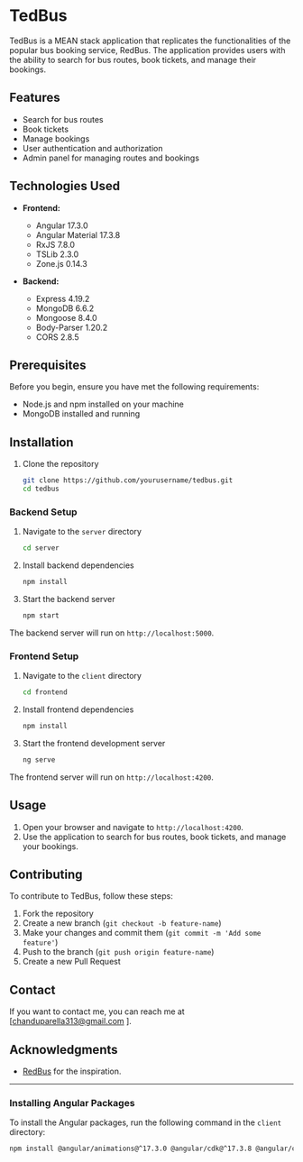 # TedBus

TedBus is a MEAN stack application that replicates the functionalities of the popular bus booking service, RedBus. The application provides users with the ability to search for bus routes, book tickets, and manage their bookings.

## Features

- Search for bus routes
- Book tickets
- Manage bookings
- User authentication and authorization
- Admin panel for managing routes and bookings

## Technologies Used

- **Frontend:**
  - Angular 17.3.0
  - Angular Material 17.3.8
  - RxJS 7.8.0
  - TSLib 2.3.0
  - Zone.js 0.14.3

- **Backend:**
  - Express 4.19.2
  - MongoDB 6.6.2
  - Mongoose 8.4.0
  - Body-Parser 1.20.2
  - CORS 2.8.5

## Prerequisites

Before you begin, ensure you have met the following requirements:

- Node.js and npm installed on your machine
- MongoDB installed and running

## Installation

1. Clone the repository

    ```bash
    git clone https://github.com/yourusername/tedbus.git
    cd tedbus
    ```

### Backend Setup

1. Navigate to the `server` directory

    ```bash
    cd server
    ```

2. Install backend dependencies

    ```bash
    npm install
    ```

3. Start the backend server

    ```bash
    npm start
    ```

The backend server will run on `http://localhost:5000`.

### Frontend Setup

1. Navigate to the `client` directory

    ```bash
    cd frontend
    ```

2. Install frontend dependencies

    ```bash
    npm install
    ```

3. Start the frontend development server

    ```bash
    ng serve
    ```

The frontend server will run on `http://localhost:4200`.

## Usage

1. Open your browser and navigate to `http://localhost:4200`.
2. Use the application to search for bus routes, book tickets, and manage your bookings.

## Contributing

To contribute to TedBus, follow these steps:

1. Fork the repository
2. Create a new branch (`git checkout -b feature-name`)
3. Make your changes and commit them (`git commit -m 'Add some feature'`)
4. Push to the branch (`git push origin feature-name`)
5. Create a new Pull Request

## Contact

If you want to contact me, you can reach me at [chanduparella313@gmail.com ].

## Acknowledgments

- [RedBus](https://www.redbus.in/) for the inspiration.

---

### Installing Angular Packages

To install the Angular packages, run the following command in the `client` directory:

```bash
npm install @angular/animations@^17.3.0 @angular/cdk@^17.3.8 @angular/common@^17.3.0 @angular/compiler@^17.3.0 @angular/core@^17.3.0 @angular/forms@^17.3.0 @angular/material@^17.3.8 @angular/platform-browser@^17.3.0 @angular/platform-browser-dynamic@^17.3.0 @angular/router@^17.3.0 rxjs@~7.8.0 tslib@^2.3.0 zone.js@~0.14.3
